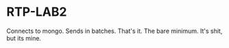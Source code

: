 # RTP-LAB2
Connects to mongo. Sends in batches. That's it. The bare minimum.
It's shit, but its mine.
